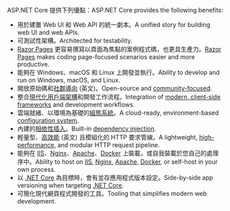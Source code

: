 <span data-ttu-id="86d77-101">ASP.NET Core 提供下列優點：</span><span class="sxs-lookup"><span data-stu-id="86d77-101">ASP.NET Core provides the following benefits:</span></span>

* <span data-ttu-id="86d77-102">用於建置 Web UI 和 Web API 的統一劇本。</span><span class="sxs-lookup"><span data-stu-id="86d77-102">A unified story for building web UI and web APIs.</span></span>
* <span data-ttu-id="86d77-103">可測試性架構。</span><span class="sxs-lookup"><span data-stu-id="86d77-103">Architected for testability.</span></span>
* <span data-ttu-id="86d77-104">[Razor Pages](xref:razor-pages/index) 更容易撰寫以頁面為焦點的案例程式碼，也更具生產力。</span><span class="sxs-lookup"><span data-stu-id="86d77-104">[Razor Pages](xref:razor-pages/index) makes coding page-focused scenarios easier and more productive.</span></span>
* <span data-ttu-id="86d77-105">能夠在 Windows、macOS 和 Linux 上開發並執行。</span><span class="sxs-lookup"><span data-stu-id="86d77-105">Ability to develop and run on Windows, macOS, and Linux.</span></span>
* <span data-ttu-id="86d77-106">開放原始碼和[社群導向](https://live.asp.net/) \(英文\)。</span><span class="sxs-lookup"><span data-stu-id="86d77-106">Open-source and [community-focused](https://live.asp.net/).</span></span>
* <span data-ttu-id="86d77-107">整合[現代化用戶端架構](xref:razor-components/index)和開發工作流程。</span><span class="sxs-lookup"><span data-stu-id="86d77-107">Integration of [modern, client-side frameworks](xref:razor-components/index) and development workflows.</span></span>
* <span data-ttu-id="86d77-108">雲端就緒、以環境為基礎的[組態系統](xref:fundamentals/configuration/index)。</span><span class="sxs-lookup"><span data-stu-id="86d77-108">A cloud-ready, environment-based [configuration system](xref:fundamentals/configuration/index).</span></span>
* <span data-ttu-id="86d77-109">內建的[相依性插入](xref:fundamentals/dependency-injection)。</span><span class="sxs-lookup"><span data-stu-id="86d77-109">Built-in [dependency injection](xref:fundamentals/dependency-injection).</span></span>
* <span data-ttu-id="86d77-110">輕量型、[高效能](https://github.com/aspnet/benchmarks) \(英文\) 且模組化的 HTTP 要求管線。</span><span class="sxs-lookup"><span data-stu-id="86d77-110">A lightweight, [high-performance](https://github.com/aspnet/benchmarks), and modular HTTP request pipeline.</span></span>
* <span data-ttu-id="86d77-111">能夠在 [IIS](xref:host-and-deploy/iis/index)、[Nginx](xref:host-and-deploy/linux-nginx)、[Apache](xref:host-and-deploy/linux-apache)、[Docker](xref:host-and-deploy/docker/index) 上裝載，或自我裝載於您自己的處理序中。</span><span class="sxs-lookup"><span data-stu-id="86d77-111">Ability to host on [IIS](xref:host-and-deploy/iis/index), [Nginx](xref:host-and-deploy/linux-nginx), [Apache](xref:host-and-deploy/linux-apache), [Docker](xref:host-and-deploy/docker/index), or self-host in your own process.</span></span>
* <span data-ttu-id="86d77-112">以 [.NET Core](/dotnet/articles/standard/choosing-core-framework-server) 為目標時，會有並存應用程式版本設定。</span><span class="sxs-lookup"><span data-stu-id="86d77-112">Side-by-side app versioning when targeting [.NET Core](/dotnet/articles/standard/choosing-core-framework-server).</span></span>
* <span data-ttu-id="86d77-113">可簡化現代網頁程式開發的工具。</span><span class="sxs-lookup"><span data-stu-id="86d77-113">Tooling that simplifies modern web development.</span></span>
